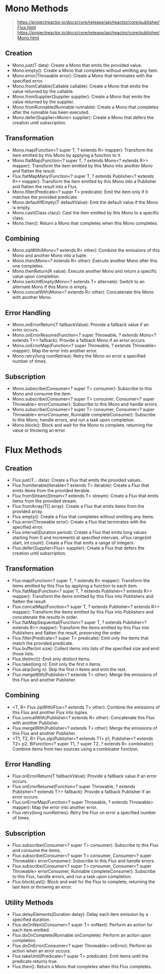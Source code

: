 # Mono Methods
> https://projectreactor.io/docs/core/release/api/reactor/core/publisher/Flux.html
> https://projectreactor.io/docs/core/release/api/reactor/core/publisher/Mono.html
## Creation
- Mono.just(T data): Create a Mono that emits the provided value.
- Mono.empty(): Create a Mono that completes without emitting any item.
- Mono.error(Throwable error): Create a Mono that terminates with the specified error.
- Mono.fromCallable(Callable<T> callable): Create a Mono that emits the value returned by the callable.
- Mono.fromSupplier(Supplier<T> supplier): Create a Mono that emits the value returned by the supplier.
- Mono.fromRunnable(Runnable runnable): Create a Mono that completes after the runnable has been executed.
- Mono.defer(Supplier<Mono<T>> supplier): Create a Mono that defers the creation until subscription.
## Transformation
- <R> Mono<R>.map(Function<? super T, ? extends R> mapper): Transform the item emitted by this Mono by applying a function to it.
- <R> Mono<R>.flatMap(Function<? super T, ? extends Mono<? extends R>> mapper): Transform the item emitted by this Mono into another Mono and flatten the result.
- <R> Flux<R>.flatMapMany(Function<? super T, ? extends Publisher<? extends R>> mapper): Transform the item emitted by this Mono into a Publisher and flatten the result into a Flux.
- Mono<T>.filter(Predicate<? super T> predicate): Emit the item only if it matches the provided predicate.
- Mono<T>.defaultIfEmpty(T defaultValue): Emit the default value if the Mono is empty.
- <V> Mono<V>.cast(Class<V> clazz): Cast the item emitted by this Mono to a specific class.
- Mono<Void>.then(): Return a Mono<Void> that completes when this Mono completes.
## Combining
- <R> Mono<R>.zipWith(Mono<? extends R> other): Combine the emissions of this Mono and another Mono into a tuple.
- <R> Mono<R>.then(Mono<? extends R> other): Execute another Mono after this one completes.
- <R> Mono<R>.thenReturn(R value): Execute another Mono and return a specific value upon completion.
- Mono<T>.switchIfEmpty(Mono<? extends T> alternate): Switch to an alternate Mono if this Mono is empty.
- <R> Mono<R>.concatWith(Mono<? extends R> other): Concatenate this Mono with another Mono.
## Error Handling
- Mono<T>.onErrorReturn(T fallbackValue): Provide a fallback value if an error occurs.
- Mono<T>.onErrorResume(Function<? super Throwable, ? extends Mono<? extends T>> fallback): Provide a fallback Mono if an error occurs.
- Mono<T>.onErrorMap(Function<? super Throwable, ? extends Throwable> mapper): Map the error into another error.
- Mono<T>.retry(long numRetries): Retry the Mono on error a specified number of times.
## Subscription
- Mono<T>.subscribe(Consumer<? super T> consumer): Subscribe to this Mono and consume the item.
- Mono<T>.subscribe(Consumer<? super T> consumer, Consumer<? super Throwable> errorConsumer): Subscribe to this Mono and handle errors.
- Mono<T>.subscribe(Consumer<? super T> consumer, Consumer<? super Throwable> errorConsumer, Runnable completeConsumer): Subscribe to this Mono, handle errors, and run a task upon completion.
- Mono<T>.block(): Block and wait for the Mono to complete, returning the value or throwing an error.
# Flux Methods
## Creation
- Flux.just(T... data): Create a Flux that emits the provided values.
- Flux.fromIterable(Iterable<? extends T> iterable): Create a Flux that emits items from the provided iterable.
- Flux.fromStream(Stream<? extends T> stream): Create a Flux that emits items from the provided stream.
- Flux.fromArray(T[] array): Create a Flux that emits items from the provided array.
- Flux.empty(): Create a Flux that completes without emitting any items.
- Flux.error(Throwable error): Create a Flux that terminates with the specified error.
- Flux.interval(Duration period): Create a Flux that emits long values starting from 0 and increments at specified intervals.
vFlux.range(int start, int count): Create a Flux that emits a range of integers.
- Flux.defer(Supplier<Flux<T>> supplier): Create a Flux that defers the creation until subscription.
## Transformation
- <R> Flux<R>.map(Function<? super T, ? extends R> mapper): Transform the items emitted by this Flux by applying a function to each item.
- <R> Flux<R>.flatMap(Function<? super T, ? extends Publisher<? extends R>> mapper): Transform the items emitted by this Flux into Publishers and flatten the result.
- <R> Flux<R>.concatMap(Function<? super T, ? extends Publisher<? extends R>> mapper): Transform the items emitted by this Flux into Publishers and concatenate the results in order.
- <R> Flux<R>.flatMapSequential(Function<? super T, ? extends Publisher<? extends R>> mapper): Transform the items emitted by this Flux into Publishers and flatten the result, preserving the order.
- Flux<T>.filter(Predicate<? super T> predicate): Emit only the items that match the provided predicate.
- Flux<T>.buffer(int size): Collect items into lists of the specified size and emit those lists.
- Flux<T>.distinct(): Emit only distinct items.
- Flux<T>.take(long n): Emit only the first n items.
- Flux<T>.skip(long n): Skip the first n items and emit the rest.
- Flux<T>.mergeWith(Publisher<? extends T> other): Merge the emissions of this Flux and another Publisher.
## Combining
- <T, R> Flux<R>.zipWith(Flux<? extends T> other): Combine the emissions of this Flux and another Flux into tuples.
- <R> Flux<R>.concatWith(Publisher<? extends R> other): Concatenate this Flux with another Publisher.
- Flux<T>.mergeWith(Publisher<? extends T> other): Merge the emissions of this Flux and another Publisher.
- <T1, T2, R> Flux<R>.zip(Publisher<? extends T1> p1, Publisher<? extends T2> p2, BiFunction<? super T1, ? super T2, ? extends R> combinator): Combine items from two sources using a combinator function.
## Error Handling
- Flux<T>.onErrorReturn(T fallbackValue): Provide a fallback value if an error occurs.
- Flux<T>.onErrorResume(Function<? super Throwable, ? extends Publisher<? extends T>> fallback): Provide a fallback Publisher if an error occurs.
- Flux<T>.onErrorMap(Function<? super Throwable, ? extends Throwable> mapper): Map the error into another error.
- Flux<T>.retry(long numRetries): Retry the Flux on error a specified number of times.
## Subscription
- Flux<T>.subscribe(Consumer<? super T> consumer): Subscribe to this Flux and consume the items.
- Flux<T>.subscribe(Consumer<? super T> consumer, Consumer<? super Throwable> errorConsumer): Subscribe to this Flux and handle errors.
- Flux<T>.subscribe(Consumer<? super T> consumer, Consumer<? super Throwable> errorConsumer, Runnable completeConsumer): Subscribe to this Flux, handle errors, and run a task upon completion.
- Flux<T>.blockLast(): Block and wait for the Flux to complete, returning the last item or throwing an error.
## Utility Methods
- Flux<T>.delayElements(Duration delay): Delay each item emission by a specified duration.
- Flux<T>.doOnNext(Consumer<? super T> onNext): Perform an action for each item emitted.
- Flux<T>.doOnComplete(Runnable onComplete): Perform an action upon completion.
- Flux<T>.doOnError(Consumer<? super Throwable> onError): Perform an action when an error occurs.
- Flux<T>.takeUntil(Predicate<? super T> predicate): Emit items until the predicate returns true.
- Flux<T>.then(): Return a Mono<Void> that completes when this Flux completes.
